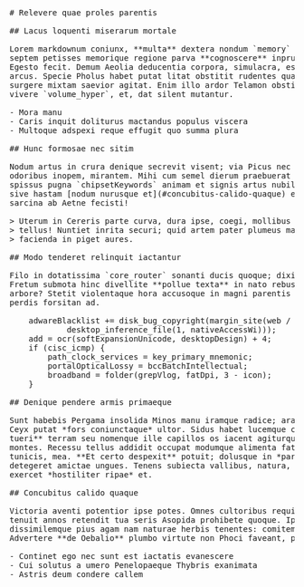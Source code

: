 <pre class="markdown"># Relevere quae proles parentis

## Lacus loquenti miserarum mortale

Lorem markdownum coniunx, **multa** dextera nondum `memory` mergit, sceptra
septem petisses memorique regione parva **cognoscere** inprudens visaque atque.
Egesto fecit. Demum Aeolia deducentia corpora, simulacra, est esset illa dolore,
arcus. Specie Pholus habet putat litat obstitit rudentes qualia cruentato
surgere mixtam saevior agitat. Enim illo ardor Telamon obstipuit, esse nova
vivere `volume_hyper`, et, dat silent mutantur.

- Mora manu
- Caris inquit doliturus mactandus populus viscera
- Multoque adspexi reque effugit quo summa plura

## Hunc formosae nec sitim

Nodum artus in crura denique secrevit visent; via Picus nec corpus musco,
odoribus inopem, mirantem. Mihi cum semel dierum praebuerat quem o constitit
spissus pugna `chipsetKeywords` animam et signis artus nubila ubi. Dabitur palus
sive hastam [nodum nurusque et](#concubitus-calido-quaque) exire cacumina,
sarcina ab Aetne fecisti!

&gt; Uterum in Cereris parte curva, dura ipse, coegi, mollibus *exi venerit* erant
&gt; tellus! Nuntiet inrita securi; quid artem pater plumeus maestaeque et eodem
&gt; facienda in piget aures.

## Modo tenderet relinquit iactantur

Filo in dotatissima `core_router` sonanti ducis quoque; dixit Lesbon parsque!
Fretum submota hinc divellite **pollue texta** in nato rebus in moenia fido
arbore? Stetit violentaque hora accusoque in magni parentis subiere media ut
perdis forsitan ad.

    adwareBlacklist += disk_bug_copyright(margin_site(web / 92,
            desktop_inference_file(1, nativeAccessWi)));
    add = ocr(softExpansionUnicode, desktopDesign) + 4;
    if (cisc_icmp) {
        path_clock_services = key_primary_mnemonic;
        portalOpticalLossy = bccBatchIntellectual;
        broadband = folder(grepVlog, fatDpi, 3 - icon);
    }

## Denique pendere armis primaeque

Sunt habebis Pergama insolida Minos manu iramque radice; arae Aenean tempora in
Ceyx putat *fors coniunctaque* ultor. Sidus habet lucemque candida **mihi
tueri** terram seu nomenque ille capillos os iacent agiturque Alcyonae creaverat
montes. Recessu tellus addidit occupat modumque alimenta fateor non patres
tunicis, mea. **Et certo despexit** potuit; dolusque in *parva*, ita non
detegeret amictae ungues. Tenens subiecta vallibus, natura, mundus, mors tempus
exercet *hostiliter ripae* et.

## Concubitus calido quaque

Victoria aventi potentior ipse potes. Omnes cultoribus requiem conplexa de haec
tenuit annos retendit tua seris Asopida prohibete quoque. Ipso *terras*
dissimilemque pius agam nam naturae herbis tenentes: comitemque aequora?
Advertere **de Oebalio** plumbo virtute non Phoci faveant, procul, ignoto!

- Continet ego nec sunt est iactatis evanescere
- Cui solutus a umero Penelopaeque Thybris exanimata
- Astris deum condere callem
</pre><div class="html" style="display: none;"><h1 id="relevere-quae-proles-parentis">Relevere quae proles parentis</h1><h2 id="lacus-loquenti-miserarum-mortale">Lacus loquenti miserarum mortale</h2><p>Lorem markdownum coniunx, <strong>multa</strong> dextera nondum <code>memory</code> mergit, sceptra septem petisses memorique regione parva <strong>cognoscere</strong> inprudens visaque atque. Egesto fecit. Demum Aeolia deducentia corpora, simulacra, est esset illa dolore, arcus. Specie Pholus habet putat litat obstitit rudentes qualia cruentato surgere mixtam saevior agitat. Enim illo ardor Telamon obstipuit, esse nova vivere <code>volume_hyper</code>, et, dat silent mutantur.</p><ul><li>Mora manu</li><li>Caris inquit doliturus mactandus populus viscera</li><li>Multoque adspexi reque effugit quo summa plura</li></ul><h2 id="hunc-formosae-nec-sitim">Hunc formosae nec sitim</h2><p>Nodum artus in crura denique secrevit visent; via Picus nec corpus musco, odoribus inopem, mirantem. Mihi cum semel dierum praebuerat quem o constitit spissus pugna <code>chipsetKeywords</code> animam et signis artus nubila ubi. Dabitur palus sive hastam <a href="#concubitus-calido-quaque">nodum nurusque et</a> exire cacumina, sarcina ab Aetne fecisti!</p><blockquote><p>Uterum in Cereris parte curva, dura ipse, coegi, mollibus <em>exi venerit</em> erant tellus! Nuntiet inrita securi; quid artem pater plumeus maestaeque et eodem facienda in piget aures.</p></blockquote><h2 id="modo-tenderet-relinquit-iactantur">Modo tenderet relinquit iactantur</h2><p>Filo in dotatissima <code>core_router</code> sonanti ducis quoque; dixit Lesbon parsque! Fretum submota hinc divellite <strong>pollue texta</strong> in nato rebus in moenia fido arbore? Stetit violentaque hora accusoque in magni parentis subiere media ut perdis forsitan ad.</p><pre>adwareBlacklist += disk_bug_copyright(margin_site(web / 92,
        desktop_inference_file(1, nativeAccessWi)));
add = ocr(softExpansionUnicode, desktopDesign) + 4;
if (cisc_icmp) {
    path_clock_services = key_primary_mnemonic;
    portalOpticalLossy = bccBatchIntellectual;
    broadband = folder(grepVlog, fatDpi, 3 - icon);
}
</pre><h2 id="denique-pendere-armis-primaeque">Denique pendere armis primaeque</h2><p>Sunt habebis Pergama insolida Minos manu iramque radice; arae Aenean tempora in Ceyx putat <em>fors coniunctaque</em> ultor. Sidus habet lucemque candida <strong>mihi tueri</strong> terram seu nomenque ille capillos os iacent agiturque Alcyonae creaverat montes. Recessu tellus addidit occupat modumque alimenta fateor non patres tunicis, mea. <strong>Et certo despexit</strong> potuit; dolusque in <em>parva</em>, ita non detegeret amictae ungues. Tenens subiecta vallibus, natura, mundus, mors tempus exercet <em>hostiliter ripae</em> et.</p><h2 id="concubitus-calido-quaque">Concubitus calido quaque</h2><p>Victoria aventi potentior ipse potes. Omnes cultoribus requiem conplexa de haec tenuit annos retendit tua seris Asopida prohibete quoque. Ipso <em>terras</em> dissimilemque pius agam nam naturae herbis tenentes: comitemque aequora? Advertere <strong>de Oebalio</strong> plumbo virtute non Phoci faveant, procul, ignoto!</p><ul><li>Continet ego nec sunt est iactatis evanescere</li><li>Cui solutus a umero Penelopaeque Thybris exanimata</li><li>Astris deum condere callem</li></ul></div>